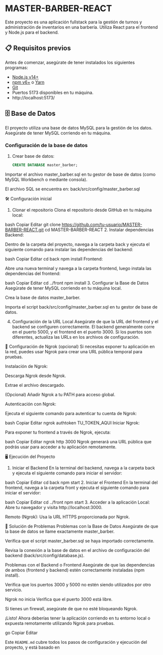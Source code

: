 # MASTER-BARBER-REACT

Este proyecto es una aplicación fullstack para la gestión de turnos y administración de inventarios en una barbería. Utiliza React para el frontend y Node.js para el backend.

## 📋 Requisitos previos

Antes de comenzar, asegúrate de tener instalados los siguientes programas:

- [Node.js v14+](https://nodejs.org/) 
- [npm v6+](https://www.npmjs.com/) o [Yarn](https://yarnpkg.com/)
- [Git](https://git-scm.com/)
- Puertos 5173 disponibles en tu máquina.
- http://localhost:5173/

## 🗄️ Base de Datos

El proyecto utiliza una base de datos MySQL para la gestión de los datos. Asegúrate de tener MySQL corriendo en tu máquina.

### Configuración de la base de datos

1. Crear base de datos:

   ```sql
   CREATE DATABASE master_barber;
Importar el archivo master_barber.sql en tu gestor de base de datos (como MySQL Workbench o mediante consola).

El archivo SQL se encuentra en:
back/src/config/master_barber.sql

🛠️ Configuración inicial
1. Clonar el repositorio
Clona el repositorio desde GitHub en tu máquina local:

bash
Copiar
Editar
git clone https://github.com/tu-usuario/MASTER-BARBER-REACT.git
cd MASTER-BARBER-REACT
2. Instalar dependencias
Backend:

Dentro de la carpeta del proyecto, navega a la carpeta back y ejecuta el siguiente comando para instalar las dependencias del backend:

bash
Copiar
Editar
cd back
npm install
Frontend:

Abre una nueva terminal y navega a la carpeta frontend, luego instala las dependencias del frontend:

bash
Copiar
Editar
cd ../front
npm install
3. Configurar la Base de Datos
Asegúrate de tener MySQL corriendo en tu máquina local.

Crea la base de datos master_barber.

Importa el script back/src/config/master_barber.sql en tu gestor de base de datos.

4. Configuración de la URL Local
Asegúrate de que la URL del frontend y el backend se configuren correctamente. El backend generalmente corre en el puerto 5000, y el frontend en el puerto 3000. Si los puertos son diferentes, actualiza las URLs en los archivos de configuración.

🔌 Configuración de Ngrok (opcional)
Si necesitas exponer tu aplicación en la red, puedes usar Ngrok para crear una URL pública temporal para pruebas.

Instalación de Ngrok:

Descarga Ngrok desde Ngrok.

Extrae el archivo descargado.

(Opcional) Añadir Ngrok a tu PATH para acceso global.

Autenticación con Ngrok:

Ejecuta el siguiente comando para autenticar tu cuenta de Ngrok:

bash
Copiar
Editar
ngrok authtoken TU_TOKEN_AQUI
Iniciar Ngrok:

Para exponer tu frontend a través de Ngrok, ejecuta:

bash
Copiar
Editar
ngrok http 3000
Ngrok generará una URL pública que podrás usar para acceder a tu aplicación remotamente.

🖥️ Ejecución del Proyecto
1. Iniciar el Backend
En la terminal del backend, navega a la carpeta back y ejecuta el siguiente comando para iniciar el servidor:

bash
Copiar
Editar
cd back
npm start
2. Iniciar el Frontend
En la terminal del frontend, navega a la carpeta front y ejecuta el siguiente comando para iniciar el servidor:

bash
Copiar
Editar
cd ../front
npm start
3. Acceder a la aplicación
Local: Abre tu navegador y visita http://localhost:3000.

Remoto (Ngrok): Usa la URL HTTPS proporcionada por Ngrok.

🚨 Solución de Problemas
Problemas con la Base de Datos
Asegúrate de que la base de datos se llame exactamente master_barber.

Verifica que el script master_barber.sql se haya importado correctamente.

Revisa la conexión a la base de datos en el archivo de configuración del backend (back/src/config/database.js).

Problemas con el Backend o Frontend
Asegúrate de que las dependencias de ambos (frontend y backend) estén correctamente instaladas (npm install).

Verifica que los puertos 3000 y 5000 no estén siendo utilizados por otro servicio.

Ngrok no inicia
Verifica que el puerto 3000 está libre.

Si tienes un firewall, asegúrate de que no esté bloqueando Ngrok.

¡Listo! Ahora deberías tener la aplicación corriendo en tu entorno local o expuesta remotamente utilizando Ngrok para pruebas.

go
Copiar
Editar

Este `README.md` cubre todos los pasos de configuración y ejecución del proyecto, y está basado en 
